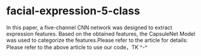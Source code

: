 # facial-expression-5-class
In this paper, a five-channel CNN network was designed to extract expression features. Based on the obtained features, the CapsuleNet Model was used to categorize the features.Please refer to the article for details:
Please refer to the above article to use our code，TK ^-^
